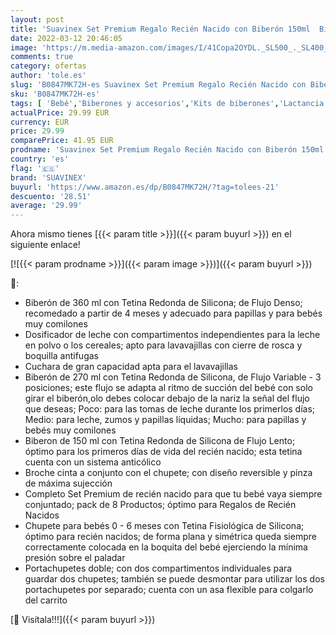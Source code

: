 ```yaml
---
layout: post
title: 'Suavinex Set Premium Regalo Recién Nacido con Biberón 150ml  Biberón 270ml y Biberón 360ml  Dosificador de leche  Chupete fisiológico desde 0 hasta 6 meses  Portachupetes  Broche y Cuchara Color Verde'
date: 2022-03-12 20:46:05
image: 'https://m.media-amazon.com/images/I/41Copa2OYDL._SL500_._SL400_.jpg'
comments: true
category: ofertas
author: 'tole.es'
slug: 'B0847MK72H-es Suavinex Set Premium Regalo Recién Nacido con Biberón...'
sku: 'B0847MK72H-es'
tags: [ 'Bebé','Biberones y accesorios','Kits de biberones','Lactancia y alimentación','biberón','chupete','nacido','recién','suavinex', ]
actualPrice: 29.99 EUR
currency: EUR
price: 29.99
comparePrice: 41.95 EUR
prodname: 'Suavinex Set Premium Regalo Recién Nacido con Biberón 150ml  Biberón 270ml y Biberón 360ml  Dosificador de leche  Chupete fisiológico desde 0 hasta 6 meses  Portachupetes  Broche y Cuchara Color Verde'
country: 'es'
flag: '🇪🇸'
brand: 'SUAVINEX'
buyurl: 'https://www.amazon.es/dp/B0847MK72H/?tag=tolees-21'
descuento: '28.51'
average: '29.99'
---
```


Ahora mismo tienes [{{< param title >}}]({{< param buyurl >}}) en el siguiente enlace!

[![{{< param prodname >}}]({{< param image >}})]({{< param buyurl >}})

🔎:

- Biberón de 360 ml con Tetina Redonda de Silicona; de Flujo Denso; recomedado a partir de 4 meses y adecuado para papillas y para bebés muy comilones
- Dosificador de leche con compartimentos independientes para la leche en polvo o los cereales; apto para lavavajillas con cierre de rosca y boquilla antifugas
- Cuchara de gran capacidad apta para el lavavajillas
- Biberón de 270 ml con Tetina Redonda de Silicona, de Flujo Variable - 3 posiciones; este flujo se adapta al ritmo de succión del bebé con solo girar el biberón,olo debes colocar debajo de la nariz la señal del flujo que deseas; Poco: para las tomas de leche durante los primerlos días; Medio: para leche, zumos y papillas líquidas; Mucho: para papillas y bebés muy comilones
- Biberon de 150 ml con Tetina Redonda de Silicona de Flujo Lento; óptimo para los primeros días de vida del recién nacido; esta tetina cuenta con un sistema anticólico
- Broche cinta a conjunto con el chupete; con diseño reversible y pinza de máxima sujección
- Completo Set Premium de recién nacido para que tu bebé vaya siempre conjuntado; pack de 8 Productos; óptimo para Regalos de Recién Nacidos
- Chupete para bebés 0 - 6 meses con Tetina Fisiológica de Silicona; óptimo para recién nacidos; de forma plana y simétrica queda siempre correctamente colocada en la boquita del bebé ejerciendo la mínima presión sobre el paladar
- Portachupetes doble; con dos compartimentos individuales para guardar dos chupetes; también se puede desmontar para utilizar los dos portachupetes por separado; cuenta con un asa flexible para colgarlo del carrito

[🛒 Visítala!!!]({{< param buyurl >}})
